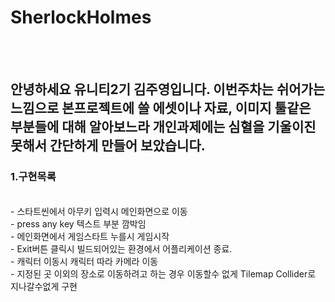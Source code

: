 # SherlockHolmes
</br></br> 
## 안녕하세요 유니티2기 김주영입니다. 이번주차는 쉬어가는 느낌으로 본프로젝트에 쓸 에셋이나 자료, 이미지 툴같은 부분들에 대해 알아보느라 개인과제에는 심혈을 기울이진 못해서 간단하게 만들어 보았습니다. 
### 1.구현목록
</br>
- 스타트씬에서 아무키 입력시 메인화면으로 이동</br>
- press any key 텍스트 부분 깜박임</br>
- 메인화면에서 게임스타트 누를시 게임시작</br>
- Exit버튼 클릭시 빌드되어있는 환경에서 어플리케이션 종료.</br>
- 캐릭터 이동시 캐릭터 따라 카메라 이동</br>
- 지정된 곳 이외의 장소로 이동하려고 하는 경우 이동할수 없게 Tilemap Collider로 지나갈수없게 구현 </br>

